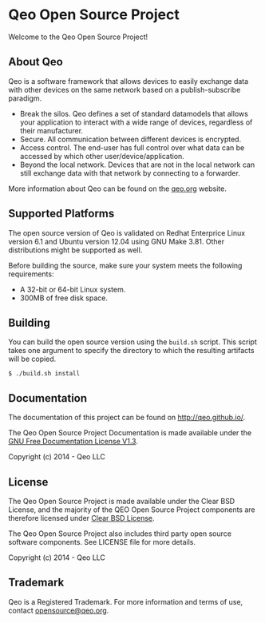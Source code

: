 # Qeo Open Source Project #

Welcome to the Qeo Open Source Project!

## About Qeo ##

Qeo is a software framework that allows devices to easily exchange data with other devices on the same network based on a publish-subscribe paradigm.

- Break the silos. Qeo defines a set of standard datamodels that allows your application to interact with a wide range of devices, regardless of their manufacturer.
- Secure. All communication between different devices is encrypted.
- Access control. The end-user has full control over what data can be accessed by which other user/device/application.
- Beyond the local network. Devices that are not in the local network can still exchange data with that network by connecting to a forwarder.

More information about Qeo can be found on the [qeo.org](http://www.qeo.org/) website.

## Supported Platforms ##

The open source version of Qeo is validated on Redhat Enterprice Linux version 6.1 and Ubuntu version 12.04 using GNU Make 3.81. Other distributions might be supported as well.

Before building the source, make sure your system meets the following requirements:

- A 32-bit or 64-bit Linux system.
- 300MB of free disk space.

## Building ##

You can build the open source version using the `build.sh` script. This script takes one argument to specify the directory to which the resulting artifacts will be copied.

    $ ./build.sh install

## Documentation ##

The documentation of this project can be found on <http://qeo.github.io/>.

The Qeo Open Source Project Documentation is made available under the [GNU Free Documentation License V1.3](http://www.gnu.org/licenses/fdl-1.3.en.html).

Copyright (c) 2014 - Qeo LLC

## License ##

The Qeo Open Source Project is made available under the Clear BSD License, and the majority of the QEO Open Source Project components are therefore licensed under [Clear BSD License](http://directory.fsf.org/wiki/License:ClearBSD).

The Qeo Open Source Project also includes third party open source software components. See LICENSE file for more details.

Copyright (c) 2014 - Qeo LLC

## Trademark ##

Qeo is a Registered Trademark. For more information and terms of use, contact <opensource@qeo.org>.
